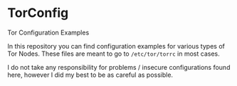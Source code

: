 # TorConfig
Tor Configuration Examples

In this repository you can find configuration examples
for various types of Tor Nodes. These files are meant
to go to `/etc/tor/torrc` in most cases. 

I do not take any responsibility for problems / insecure
configurations found here, however I did my best to be as
careful as possible.
